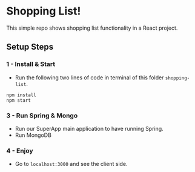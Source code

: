 # Shopping List!

This simple repo shows shopping list functionality in a React project.

## Setup Steps 


### 1 - Install & Start

* Run the following two lines of code in terminal of this folder `shopping-list`.

```
npm install
npm start
```

### 3 - Run Spring & Mongo

* Run our SuperApp main application to have running Spring.
* Run MongoDB 

### 4 - Enjoy

* Go to `localhost:3000` and  see the client side.
